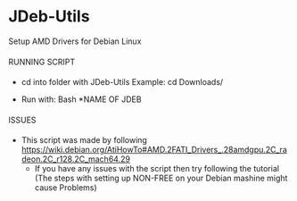 # JDeb-Utils
Setup AMD Drivers for Debian Linux


####
RUNNING SCRIPT
####

- cd into folder with JDeb-Utils
Example: cd Downloads/

- Run with: Bash *NAME OF JDEB

####
ISSUES
####

- This script was made by following https://wiki.debian.org/AtiHowTo#AMD.2FATI_Drivers_.28amdgpu.2C_radeon.2C_r128.2C_mach64.29
  - If you have any issues with the script then try following the tutorial (The steps with setting up NON-FREE on your Debian mashine might cause Problems)

